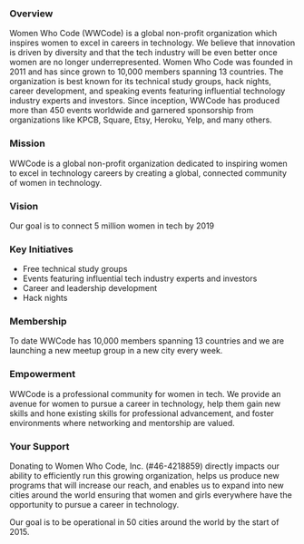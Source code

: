### Overview
Women Who Code (WWCode) is a global non-profit organization which inspires women to excel in careers in technology. We believe that innovation is driven by diversity and that the tech industry will be even better once women are no longer underrepresented.
Women Who Code was founded in 2011 and has since grown to 10,000 members spanning 13 countries. The organization is best known for its technical study groups, hack nights, career development, and speaking events featuring influential technology industry experts and investors. Since inception, WWCode has produced more than 450 events worldwide and garnered sponsorship from organizations like KPCB, Square, Etsy, Heroku, Yelp, and many others.
 
### Mission
WWCode is a global non-profit organization dedicated to inspiring women to excel in technology careers by creating a global, connected community of women in technology.
 
### Vision
Our goal is to connect 5 million women in tech by 2019
 
### Key Initiatives
- Free technical study groups
- Events featuring influential tech industry experts and investors
- Career and leadership development
- Hack nights
 
### Membership
To date WWCode has 10,000 members spanning 13 countries and we are launching a new meetup group in a new city every week.
 
### Empowerment
WWCode is a professional community for women in tech. We provide an avenue for women to pursue a career in technology, help them gain new skills and hone existing skills for professional advancement, and foster environments where networking and mentorship are valued.

### Your Support
Donating to Women Who Code, Inc. (#46-4218859) directly impacts our ability to efficiently run this growing organization, helps us produce new programs that will increase our reach, and enables us to expand into new cities around the world ensuring that women and girls everywhere have the opportunity to pursue a career in technology.

Our goal is to be operational in 50 cities around the world by the start of 2015.
